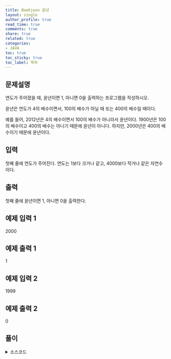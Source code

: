 ```yaml
---
title: Baekjoon 윤년
layout: single
author_profile: true
read_time: true
comments: true
share: true
related: true
categories:
- JAVA
toc: true
toc_sticky: true
toc_label: 목차
---
```


## 문제설명
연도가 주어졌을 때, 윤년이면 1, 아니면 0을 출력하는 프로그램을 작성하시오.<br>

윤년은 연도가 4의 배수이면서, 100의 배수가 아닐 때 또는 400의 배수일 때이다.<br>

예를 들어, 2012년은 4의 배수이면서 100의 배수가 아니라서 윤년이다. 1900년은 100의 배수이고 400의 배수는 아니기 때문에 윤년이 아니다. 하지만, 2000년은 400의 배수이기 때문에 윤년이다.<br>


## 입력
첫째 줄에 연도가 주어진다. 연도는 1보다 크거나 같고, 4000보다 작거나 같은 자연수이다.<br>


## 출력
첫째 줄에 윤년이면 1, 아니면 0을 출력한다.<br>


## 예제 입력 1 
2000<br>


## 예제 출력 1
1<br>

## 예제 입력 2 
1999<br>


## 예제 출력 2
0<br>

 


## 풀이

<details>
<summary>소스코드</summary>
<div markdown="1">

```java
import java.util.*;

public class Main {
    public static void main(String[] args) {
        Scanner sc = new Scanner(System.in);
        
        int year = sc.nextInt();
        
        if (year % 4 == 0 && year % 100 != 0 || year % 400 == 0) {
            System.out.println("1");
        } else {
            System.out.println("0");
        }
    }
}
```
</div>
</details>

